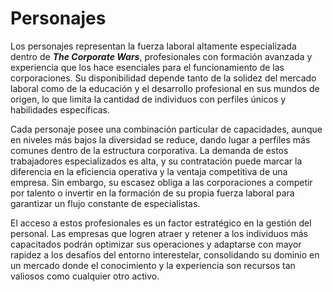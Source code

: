 # Personajes

Los personajes representan la fuerza laboral altamente especializada dentro de _**The Corporate Wars**_, profesionales con formación avanzada y experiencia que los hace esenciales para el funcionamiento de las corporaciones. Su disponibilidad depende tanto de la solidez del mercado laboral como de la educación y el desarrollo profesional en sus mundos de origen, lo que limita la cantidad de individuos con perfiles únicos y habilidades específicas.

Cada personaje posee una combinación particular de capacidades, aunque en niveles más bajos la diversidad se reduce, dando lugar a perfiles más comunes dentro de la estructura corporativa. La demanda de estos trabajadores especializados es alta, y su contratación puede marcar la diferencia en la eficiencia operativa y la ventaja competitiva de una empresa. Sin embargo, su escasez obliga a las corporaciones a competir por talento o invertir en la formación de su propia fuerza laboral para garantizar un flujo constante de especialistas.

El acceso a estos profesionales es un factor estratégico en la gestión del personal. Las empresas que logren atraer y retener a los individuos más capacitados podrán optimizar sus operaciones y adaptarse con mayor rapidez a los desafíos del entorno interestelar, consolidando su dominio en un mercado donde el conocimiento y la experiencia son recursos tan valiosos como cualquier otro activo.
